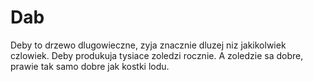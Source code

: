 # Dab

Deby to drzewo dlugowieczne, zyja znacznie dluzej niz jakikolwiek czlowiek. Deby
produkuja tysiace zoledzi rocznie. A zoledzie sa dobre, prawie tak samo dobre
jak kostki lodu.
